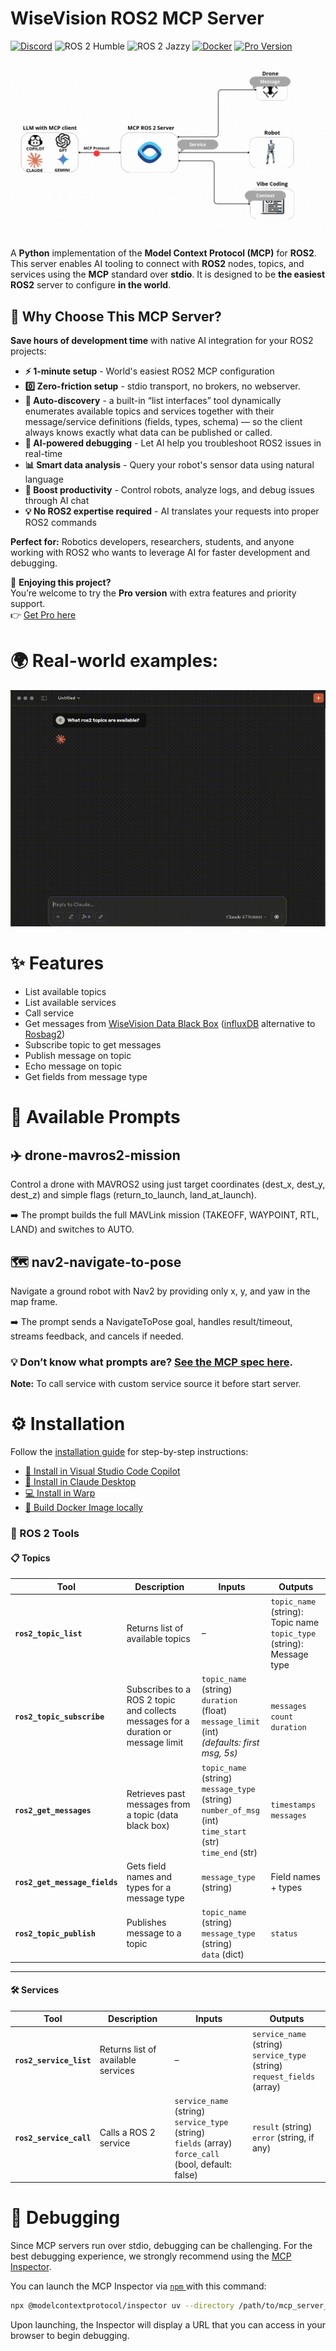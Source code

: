 
# WiseVision ROS2 MCP Server

[![Discord](https://img.shields.io/badge/Discord-Join%20Us-5865F2?logo=discord)](https://discord.gg/9aSw6HbUaw)
![ROS 2 Humble](https://img.shields.io/badge/ROS2-Humble-blue)
![ROS 2 Jazzy](https://img.shields.io/badge/ROS2-Jazzy-purple)
[![Docker](https://img.shields.io/badge/Docker-MCP-blue?logo=docker)](https://hub.docker.com/mcp/server/ros2/overview)
[![Pro Version](https://img.shields.io/badge/Pro%20Version-Upgrade-gold)](https://app.easy.tools/ec/wisevision/wisevision-mcp-ros-2-pro)

![Flow graph](docs/assets/flow-graph.gif)

A **Python** implementation of the **Model Context Protocol (MCP)** for **ROS2**. This server enables AI tooling to connect with **ROS2** nodes, topics, and services using the **MCP** standard over **stdio**. It is designed to be **the easiest** **ROS2** server to configure **in the world**.
## 🎯 Why Choose This MCP Server?

**Save hours of development time** with native AI integration for your ROS2 projects:

- **⚡ 1-minute setup** - World's easiest ROS2 MCP configuration
- **0️⃣ Zero-friction setup** - stdio transport, no brokers, no webserver.
- **🔌 Auto-discovery** - a built-in “list interfaces” tool dynamically enumerates available topics and services together with their message/service definitions (fields, types, schema) — so the client always knows exactly what data can be published or called. 
- **🤖 AI-powered debugging** - Let AI help you troubleshoot ROS2 issues in real-time
- **📊 Smart data analysis** - Query your robot's sensor data using natural language
- **🚀 Boost productivity** - Control robots, analyze logs, and debug issues through AI chat
- **💡 No ROS2 expertise required** - AI translates your requests into proper ROS2 commands

**Perfect for:** Robotics developers, researchers, students, and anyone working with ROS2 who wants to leverage AI for faster development and debugging.

🚀 **Enjoying this project?**  
You’re welcome to try the **Pro version** with extra features and priority support.  
👉 [Get Pro here](https://app.easy.tools/ec/wisevision/wisevision-mcp-ros-2-pro)


# 🌍 Real-world examples:
![Demo](docs/assets/mcp-ros2-server.gif)

# ✨ Features
- List available topics 
- List available services 
- Call service
- Get messages from [WiseVision Data Black Box](https://github.com/wise-vision/wisevision_data_black_box) ([influxDB](https://www.influxdata.com) alternative to [Rosbag2](https://github.com/ros2/rosbag2))
- Subscribe topic to get messages
- Publish message on topic
- Echo message on topic
- Get fields from message type

# 🤖 Available Prompts

## ✈️ drone-mavros2-mission

Control a drone with MAVROS2 using just target coordinates (dest_x, dest_y, dest_z) and simple flags (return_to_launch, land_at_launch).

➡️ The prompt builds the full MAVLink mission (TAKEOFF, WAYPOINT, RTL, LAND) and switches to AUTO.

## 🗺️ nav2-navigate-to-pose

Navigate a ground robot with Nav2 by providing only x, y, and yaw in the map frame.

➡️ The prompt sends a NavigateToPose goal, handles result/timeout, streams feedback, and cancels if needed.

### 💡 Don’t know what prompts are? [See the MCP spec here](https://modelcontextprotocol.io/specification/2025-06-18/server/prompts#user-interaction-model).

**Note:** To call service with custom service source it before start server.


# ⚙️ Installation

Follow the [installation guide](installation/README.md) for step-by-step instructions:
- [🧩 Install in Visual Studio Code Copilot](installation/README.md#configure-visual-studio-code-copilot)
- [🤖 Install in Claude Desktop](installation/README.md#configure-claude-desktop)
- [💻 Install in Warp](installation/README.md#configure-warp)
- [🐳 Build Docker Image locally](installation/README.md#build-docker-image-locally)



### 🔧 ROS 2 Tools

#### 📋 **Topics**
| Tool | Description | Inputs | Outputs |
|------|-------------|--------|---------|
| **`ros2_topic_list`** | Returns list of available topics | – | `topic_name` (string): Topic name <br> `topic_type` (string): Message type |
| **`ros2_topic_subscribe`** | Subscribes to a ROS 2 topic and collects messages for a duration or message limit | `topic_name` (string) <br> `duration` (float) <br> `message_limit` (int) <br> *(defaults: first msg, 5s)* | `messages` <br> `count` <br> `duration` |
| **`ros2_get_messages`** | Retrieves past messages from a topic (data black box) | `topic_name` (string) <br> `message_type` (string) <br> `number_of_msg` (int) <br> `time_start` (str) <br> `time_end` (str) | `timestamps` <br> `messages` |
| **`ros2_get_message_fields`** | Gets field names and types for a message type | `message_type` (string) | Field names + types |
| **`ros2_topic_publish`** | Publishes message to a topic | `topic_name` (string) <br> `message_type` (string) <br> `data` (dict) | `status` |

---

#### 🛠 **Services**
| Tool | Description | Inputs | Outputs |
|------|-------------|--------|---------|
| **`ros2_service_list`** | Returns list of available services | – | `service_name` (string) <br> `service_type` (string) <br> `request_fields` (array) |
| **`ros2_service_call`** | Calls a ROS 2 service | `service_name` (string) <br> `service_type` (string) <br> `fields` (array) <br> `force_call` (bool, default: false) | `result` (string) <br> `error` (string, if any) |


# 🐞 Debugging

Since MCP servers run over stdio, debugging can be challenging. For the best debugging
experience, we strongly recommend using the [MCP Inspector](https://github.com/modelcontextprotocol/inspector).

You can launch the MCP Inspector via [ `npm` ](https://docs.npmjs.com/downloading-and-installing-node-js-and-npm) with this command:

```bash
npx @modelcontextprotocol/inspector uv --directory /path/to/mcp_server_ros2 run mcp_ros_2_server
```

Upon launching, the Inspector will display a URL that you can access in your browser to begin debugging.
